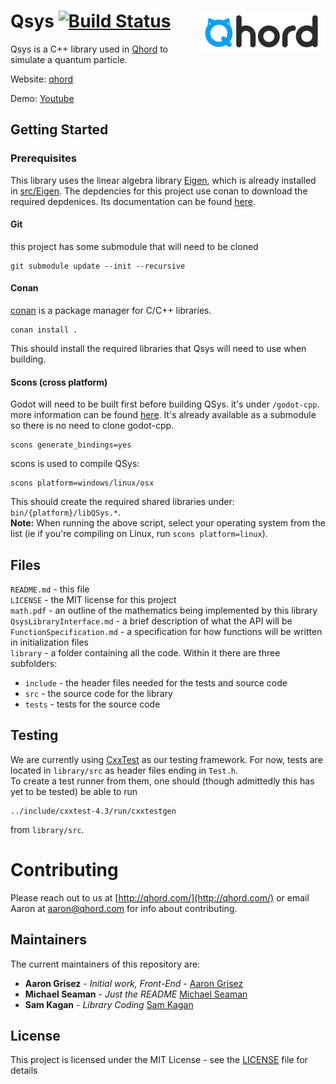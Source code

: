 # Qsys [![Build Status](https://travis-ci.org/aarongrisez/Qsys.svg?branch=master)](https://travis-ci.org/aarongrisez/Qsys) <img align='right' src='/QhordLogo.png'>

Qsys is a C++ library used in [Qhord](https://www.qhord.com/) to simulate a quantum particle.


Website: [qhord](http://qhord.com/)

Demo: [Youtube](https://youtu.be/WgCajz7P-M0)

## Getting Started

### Prerequisites
This library uses the linear algebra library [Eigen](http://eigen.tuxfamily.org/), which is already installed in [src/Eigen](src/Eigen). The depdencies for this project use conan to download the required depdenices.
Its documentation can be found [here](http://eigen.tuxfamily.org/dox/GettingStarted.html).

#### Git

this project has some submodule that will need to be cloned

```
git submodule update --init --recursive
```

#### Conan

[conan](https://conan.io/) is a package manager for C/C++ libraries.

```
conan install .
```

This should install the required libraries that Qsys will need to use when building.

#### Scons (cross platform)

Godot will need to be built first before building QSys. it's under ```/godot-cpp```. more information can be found [here](https://github.com/GodotNativeTools/godot-cpp). It's already available as a submodule so there is no need to clone godot-cpp.

```
scons generate_bindings=yes
```

scons is used to compile QSys:

```
scons platform=windows/linux/osx
```

This should create the required shared libraries under: ```bin/{platform}/libQSys.*```.  
**Note:** When running the above script, select your operating system from the list
(ie if you're compiling on Linux, run `scons platform=linux`).

## Files
`README.md` - this file  
`LICENSE` - the MIT license for this project  
`math.pdf` - an outline of the mathematics being implemented by this library  
`QsysLibraryInterface.md` - a brief description of what the API will be  
`FunctionSpecification.md` - a specification for how functions will be written in initialization files  
`library` - a folder containing all the code. Within it there are three subfolders:
  * `include` - the header files needed for the tests and source code
  * `src` - the source code for the library
  * `tests` - tests for the source code

## Testing
We are currently using [CxxTest](https://cxxtest.com/) as our testing framework.
For now, tests are located in `library/src` as header files ending in `Test.h`.  
To create a test runner from them, one should (though admittedly this has yet to be tested)
be able to run
```
../include/cxxtest-4.3/run/cxxtestgen
```
from `library/src`.

# Contributing

Please reach out to us at [http://qhord.com/](http://qhord.com/) or email Aaron at aaron@qhord.com for info about contributing.

## Maintainers

The current maintainers of this repository are:

* **Aaron Grisez** - *Initial work, Front-End* - [Aaron Grisez](https://github.com/aarongrisez)
* **Michael Seaman** - *Just the README* [Michael Seaman](https://github.com/michaelseaman)
* **Sam Kagan** - *Library Coding* [Sam Kagan](https://github.com/HungryJoe)

## License

This project is licensed under the MIT License - see the [LICENSE](LICENSE) file for details
